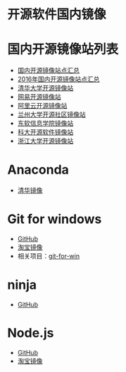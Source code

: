 # 开源软件国内镜像

国内开源镜像站列表
=====
* [国内开源镜像站点汇总](https://www.douban.com/group/topic/54764326/)
* [2016年国内开源镜像站点汇总](https://www.cnblogs.com/jtlgb/p/5702713.html)
* [清华大学开源镜像站](https://mirrors4.tuna.tsinghua.edu.cn/)
* [网易开源镜像站](http://mirrors.163.com/)
* [阿里云开源镜像站](http://mirrors.aliyun.com/)
* [兰州大学开源社区镜像站](http://mirrors.ustc.edu.cn/)
* [东软信息学院镜像站](http://mirrors.neusoft.edu.cn/)
* [科大开源软件镜像站](http://mirrors.ustc.edu.cn/)
* [浙江大学开源镜像站](http://mirrors.zju.edu.cn/)

Anaconda
=====
* [清华镜像](https://mirrors4.tuna.tsinghua.edu.cn/anaconda/archive/)

Git for windows
=====
* [GitHub](https://github.com/git-for-windows/git/releases)
* [淘宝镜像](https://npm.taobao.org/mirrors/git-for-windows/)
* 相关项目：[git-for-win](https://github.com/waylau/git-for-win)

ninja
=====
* [GitHub](https://github.com/ninja-build/ninja/releases)

Node.js
=====
* [GitHub](https://github.com/nodejs/node)
* [淘宝镜像](https://npm.taobao.org/mirrors/node/)
